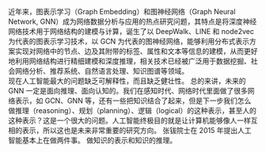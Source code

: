近年来，图表示学习（Graph Embedding）和图神经网络（Graph Neural Network, GNN）成为网络数据分析与应用的热点研究问题，其特点是将深度神经网络技术用于网络结构的建模与计算，诞生了以 DeepWalk、LINE 和 node2vec 为代表的图表示学习技术，以 GCN 为代表的图神经网络，能够利用分布式表示方案实现对网络中的节点、边及其附带的标签、属性和文本等信息的建模，从而更好地利用网络结构进行精细建模和深度推理，相关技术已经被广泛用于数据挖掘、社会网络分析、推荐系统、自然语言处理、知识图谱等领域。     
现在人工智能最大的问题缺乏可解释性，而且缺乏健壮性。
总的来讲，未来的 GNN 一定是面向推理、面向认知的。我们在感知时代、网络时代里面做了很多网络表示，如 GCN、GNN 等，还有一些把知识结合了起来，但是下一步我们怎么做推理（reasoning）、规划（planning）、逻辑（logical）的这种表示，甚至人的这种表示？这是一个很大的问题。人工智能终极目的就是让计算机能够像人一样互相的表示，所以这也是未来非常重要的研究方向。
张钹院士在 2015 年提出人工智能基本上在做两件事。
做知识的表示和知识的推理。
                                                                                                                                                                                                                                                                                                                                                                 
                                                                                                                                                                                                                                                                                                                                                                 
